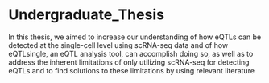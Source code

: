 # Undergraduate_Thesis
In this thesis, we aimed to increase our understanding of how eQTLs can be detected at the single-cell level using scRNA-seq data and of how eQTLsingle, an eQTL analysis tool, can accomplish doing so, as well as to address the inherent limitations of only utilizing scRNA-seq for detecting eQTLs and to find solutions to these limitations by using relevant literature
